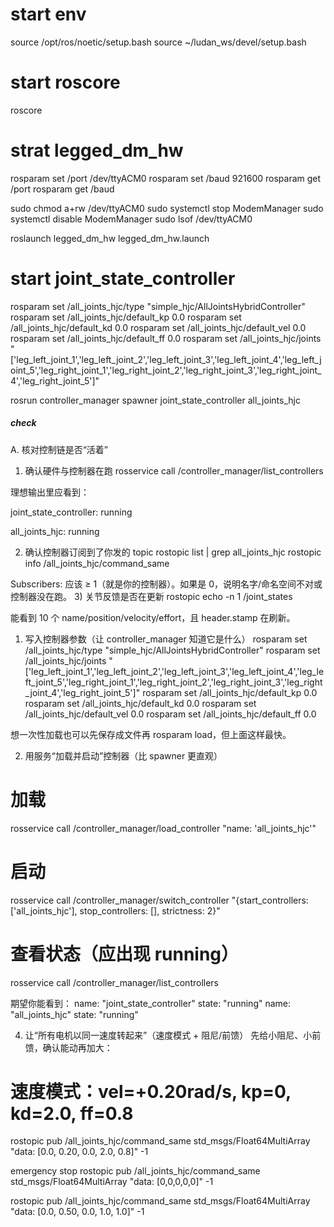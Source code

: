 
# start env
source /opt/ros/noetic/setup.bash
source ~/ludan_ws/devel/setup.bash

# start roscore
roscore

# strat legged_dm_hw
rosparam set /port /dev/ttyACM0
rosparam set /baud 921600
rosparam get /port
rosparam get /baud

sudo chmod a+rw /dev/ttyACM0
sudo systemctl stop ModemManager
sudo systemctl disable ModemManager
sudo lsof /dev/ttyACM0

roslaunch legged_dm_hw legged_dm_hw.launch

# start joint_state_controller
rosparam set /all_joints_hjc/type "simple_hjc/AllJointsHybridController"
rosparam set /all_joints_hjc/default_kp 0.0
rosparam set /all_joints_hjc/default_kd 0.0
rosparam set /all_joints_hjc/default_vel 0.0
rosparam set /all_joints_hjc/default_ff  0.0
rosparam set /all_joints_hjc/joints "['leg_left_joint_1','leg_left_joint_2','leg_left_joint_3','leg_left_joint_4','leg_left_joint_5','leg_right_joint_1','leg_right_joint_2','leg_right_joint_3','leg_right_joint_4','leg_right_joint_5']"

rosrun controller_manager spawner joint_state_controller all_joints_hjc


##### check
A. 核对控制链是否“活着”
1) 确认硬件与控制器在跑
rosservice call /controller_manager/list_controllers

理想输出里应看到：

 joint_state_controller: running


 all_joints_hjc: running


2) 确认控制器订阅到了你发的 topic
rostopic list | grep all_joints_hjc
rostopic info /all_joints_hjc/command_same

Subscribers: 应该 ≥ 1（就是你的控制器）。如果是 0，说明名字/命名空间不对或控制器没在跑。
3) 关节反馈是否在更新
rostopic echo -n 1 /joint_states

能看到 10 个 name/position/velocity/effort，且 header.stamp 在刷新。


1) 写入控制器参数（让 controller_manager 知道它是什么）
rosparam set /all_joints_hjc/type "simple_hjc/AllJointsHybridController"
rosparam set /all_joints_hjc/joints "['leg_left_joint_1','leg_left_joint_2','leg_left_joint_3','leg_left_joint_4','leg_left_joint_5','leg_right_joint_1','leg_right_joint_2','leg_right_joint_3','leg_right_joint_4','leg_right_joint_5']"
rosparam set /all_joints_hjc/default_kp 0.0
rosparam set /all_joints_hjc/default_kd 0.0
rosparam set /all_joints_hjc/default_vel 0.0
rosparam set /all_joints_hjc/default_ff  0.0

 想一次性加载也可以先保存成文件再 rosparam load，但上面这样最快。
 
2) 用服务“加载并启动”控制器（比 spawner 更直观）
# 加载
rosservice call /controller_manager/load_controller "name: 'all_joints_hjc'"

# 启动
rosservice call /controller_manager/switch_controller "{start_controllers: ['all_joints_hjc'], stop_controllers: [], strictness: 2}"

# 查看状态（应出现 running）
rosservice call /controller_manager/list_controllers

期望你能看到：
name: "joint_state_controller" state: "running"
name: "all_joints_hjc"        state: "running"


4) 让“所有电机以同一速度转起来”（速度模式 + 阻尼/前馈）
先给小阻尼、小前馈，确认能动再加大：
# 速度模式：vel=+0.20rad/s, kp=0, kd=2.0, ff=0.8
rostopic pub /all_joints_hjc/command_same std_msgs/Float64MultiArray \
"data: [0.0, 0.20, 0.0, 2.0, 0.8]" -1



emergency stop
rostopic pub /all_joints_hjc/command_same std_msgs/Float64MultiArray "data: [0,0,0,0,0]" -1

rostopic pub /all_joints_hjc/command_same std_msgs/Float64MultiArray "data: [0.0, 0.50, 0.0, 1.0, 1.0]" -1